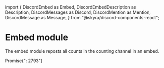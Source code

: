import {
  DiscordEmbed as Embed,
  DiscordEmbedDescription as Description,
  DiscordMessages as Discord,
  DiscordMention as Mention,
  DiscordMessage as Message,
} from "@skyra/discord-components-react";

# Embed module

The embed module reposts all counts in the counting channel in an embed.

<Discord className="bg-gray-100 p-4 rounded-lg shadow-md">
  <Message profile="countr">
    <Embed slot="embeds" color="#36393f">
      <Description slot="description">
        <Mention className="text-blue-500 font-semibold">Promise</Mention>{": 2793"}
      </Description>
    </Embed>
  </Message>
</Discord>
